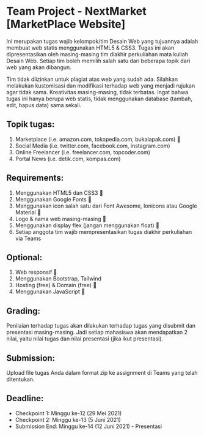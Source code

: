 # Team Project - NextMarket [MarketPlace Website]

Ini merupakan tugas wajib kelompok/tim Desain Web yang tujuannya adalah membuat
web statis menggunakan HTML5 & CSS3. Tugas ini akan dipresentasikan oleh
masing-masing tim diakhir perkuliahan mata kuliah Desain Web. Setiap tim boleh
memilih salah satu dari beberapa topik dari web yang akan dibangun.

Tim tidak diizinkan untuk plagiat atas web yang sudah ada. Silahkan melakukan
kustomisasi dan modifikasi terhadap web yang menjadi rujukan agar tidak sama.
Kreativitas masing-masing, tidak terbatas. Ingat bahwa tugas ini hanya berupa
web statis, tidak menggunakan database (tambah, edit, hapus data) sama sekali.

## Topik tugas:

1. Marketplace (i.e. amazon.com, tokopedia.com, bukalapak.com) :checkered_flag:
2. Social Media (i.e. twitter.com, facebook.com, instagram.com)
3. Online Freelancer (i.e. freelancer.com, topcoder.com)
4. Portal News (i.e. detik.com, kompas.com)

## Requirements:

1. Menggunakan HTML5 dan CSS3 :checkered_flag:
2. Menggunakan Google Fonts :checkered_flag:
3. Menggunakan icon salah satu dari Font Awesome, Ionicons atau Google Material
   :checkered_flag:
4. Logo & nama web masing-masing :checkered_flag:
5. Menggunakan display flex (jangan menggunakan float) :checkered_flag:
6. Setiap anggota tim wajib mempresentasikan tugas diakhir perkuliahan via Teams

## Optional:

1. Web responsif :checkered_flag:
2. Menggunakan Bootstrap, Tailwind
3. Hosting (free) & Domain (free) :checkered_flag:
4. Menggunakan JavaScript :checkered_flag:

## Grading:

Penilaian terhadap tugas akan dilakukan terhadap tugas yang disubmit dan
presentasi masing-masing. Jadi setiap mahasiswa akan mendapatkan 2 nilai, yaitu
nilai tugas dan nilai presentasi (jika ikut presentasi).

## Submission:

Upload file tugas Anda dalam format zip ke assignment di Teams yang telah
ditentukan.

## Deadline:

- Checkpoint 1: Minggu ke-12 (29 Mei 2021)
- Checkpoint 2: Minggu ke-13 (5 Juni 2021)
- Submission End: Minggu ke-14 (12 Juni 2021) - Presentasi

